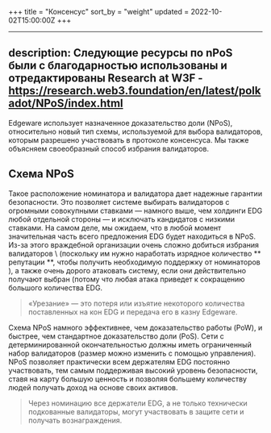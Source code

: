 +++
title = "Консенсус"
sort_by = "weight"
updated = 2022-10-02T15:00:00Z
+++

---
description:
  Следующие ресурсы по nPoS были с благодарностью использованы и отредактированы Research at W3F - https://research.web3.foundation/en/latest/polkadot/NPoS/index.html
---

Edgeware использует назначенное доказательство доли \(NPoS\), относительно новый тип схемы, используемой для выбора валидаторов, которым разрешено участвовать в протоколе консенсуса. Мы также объясняем своеобразный способ избрания валидаторов.

## Схема NPoS

Такое расположение номинатора и валидатора дает надежные гарантии безопасности. Это позволяет системе выбирать валидаторов с огромными совокупными ставками — намного выше, чем холдинги EDG любой отдельной стороны — и исключать кандидатов с низкими ставками. На самом деле, мы ожидаем, что в любой момент значительная часть всего предложения EDG будет находиться в NPoS. Из-за этого враждебной организации очень сложно добиться избрания валидаторов \ (поскольку им нужно наработать изрядное количество ** репутации **, чтобы получить необходимую поддержку от номинаторов \), а также очень дорого атаковать систему, если они действительно получают выбран \(потому что любая атака приведет к сокращению большого количества EDG.

>«Урезание» — это потеря или изъятие некоторого количества поставленных на кон EDG и передача его в казну Edgeware.

Схема NPoS намного эффективнее, чем доказательство работы \(PoW\), и быстрее, чем стандартное доказательство доли \(PoS\). Сети с детерминированной окончательностью должны иметь ограниченный набор валидаторов (размер можно изменить с помощью управления). NPoS позволяет практически всем держателям EDG постоянно участвовать, тем самым поддерживая высокий уровень безопасности, ставя на карту большую ценность и позволяя большему количеству людей получать доход на основе своих активов.

>Через номинацию все держатели EDG, а не только технически подкованные валидаторы, могут участвовать в защите сети и получать вознаграждения.

